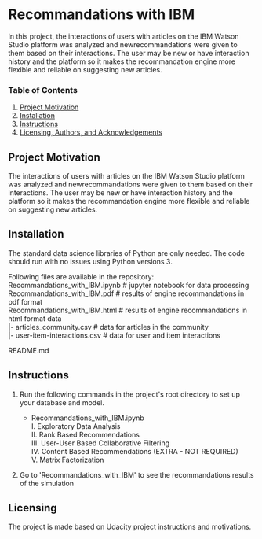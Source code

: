 # Recommandations with IBM
In this project, the interactions of users with articles on the IBM Watson Studio platform was analyzed and newrecommandations were given to them based on their interactions. The user may be new or have interaction history and the platform so it makes the recommandation engine more flexible and reliable on suggesting new articles.


### Table of Contents
1. [Project Motivation](#motivation)
2. [Installation](#installation)
3. [Instructions](#files)
4. [Licensing, Authors, and Acknowledgements](#licensing)

## Project Motivation<a name="motivation"></a>
The interactions of users with articles on the IBM Watson Studio platform was analyzed and newrecommandations were given to them based on their interactions. The user may be new or have interaction history and the platform so it makes the recommandation engine more flexible and reliable on suggesting new articles.

## Installation<a name="installation"></a>
The standard data science libraries of Python are only needed. The code should run with no issues using Python versions 3.

Following files are available in the repository:  
Recommandations_with_IBM.ipynb # jupyter notebook for data processing   
Recommandations_with_IBM.pdf # results of engine recommandations in pdf format     
Recommandations_with_IBM.html # results of engine recommandations in html format 
data      
|- articles_community.csv # data for articles in the community     
|- user-item-interactions.csv # data for user and item interactions 

README.md

## Instructions<a name="files"></a>
1. Run the following commands in the project's root directory to set up your database and model.

    - Recommandations_with_IBM.ipynb  
        I. Exploratory Data Analysis     
        II. Rank Based Recommendations      
        III. User-User Based Collaborative Filtering      
        IV. Content Based Recommendations (EXTRA - NOT REQUIRED)      
        V. Matrix Factorization   



2. Go to 'Recommandations_with_IBM' to see the recommandations results of the simulation


## Licensing<a name="licensing"></a>
The project is made based on Udacity project instructions and motivations.